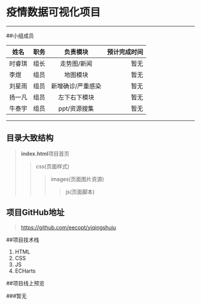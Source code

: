 # **疫情数据可视化项目**


----
##小组成员

| 姓名| 职务 | 负责模块 | 预计完成时间 |
| --- | :--- | :---: | ---: |
| 时睿琪 | 组长 | 走势图/新闻 | 暂无 |
| 李煜  | 组员 | 地图模块 | 暂无 |
| 刘星雨  | 组员 | 新增确诊/严重感染 | 暂无 |
| 扬一凡  | 组员 | 左下右下模块 | 暂无 |
| 牛泰宇  | 组员 | ppt/资源搜集 | 暂无 |

----

## 目录大致结构
> **index.html**项目首页
>> css(页面样式)  
>>> images(页面图片资源)
>>>> js(页面脚本) 

## 项目GitHub地址

>https://github.com/eecopt/yiqingshuju

##项目技术栈
1. HTML
2. CSS
3. JS
4. ECHarts

##项目线上预览

###暂无
